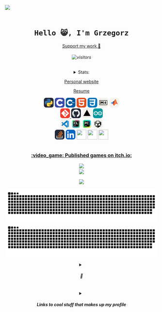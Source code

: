 <!-- individual links and https://simpleicons.org/ !-->
<!-- in your header -->
<link rel="stylesheet" href="https://cdn.jsdelivr.net/gh/devicons/devicon@latest/devicon.min.css">

<div align="center">
<img src="https://media1.giphy.com/media/OfgFXNVi8gnEXvbske/giphy.gif" height="50" align="left"/><br><br>

</div>

<div align="center">
  
# `Hello 😸, I'm Grzegorz`
<a href="https://www.buymeacoffee.com/jirafey"> Support my work 💛</a>
  
###### ![visitors](https://vbr.wocr.tk/badge?page_id=Jirafey.Jirafey&lcolor=F4E892&color=F0CD7B&style=for-the-badge&logo=Github&logoColor=000000)  
  
<details>
<summary>Stats:</summary>
<img src="https://github-readme-stats-k4xr.vercel.app/api/top-langs/?username=Jirafey&langs_count=4&layout=compact&bg_color=20,f4e892,f1ce7d,f5e58d,f0cd7b,f0cd7b&title_color=4B311A&text_color=000&count_private=true&hide_border=true"count_private=true&theme=deafult" style="width: 50%; max-width: 50%; min-width: 50%;">
<img alt="GitHub stats" src="https://github-readme-stats-k4xr.vercel.app/api?username=Jirafey&hide=prs&bg_color=80,f0cd7b,f1ce7d,f5e58d,f4e892,81613a,f2cf7b&title_color=4B311A&text_color=000&count_private=true&hide_border=true" style="width: 50%; max-width: 50%; min-width: 50%;">

#

</details>

<a href="https://grzegorzkmita.com">Personal website</a>
</div>                   
<div align="center">
  <a href="grzegorz-kmita-resume.pdf">Resume</a>
<p align="center"> 
  <a href="grzegorz-kmita-resume.pdf">
<div align="center"><a href="https://www.python.org">
<a href="https://www.python.org"><picture><source media="(prefers-color-scheme: dark)" srcset="images/Python-Light.svg">
<img height="32" width="32" alt="Python" src="images/Python-Dark.svg"></picture></a> 
<img height="32" width="32" src="images/C.svg" /></a> 
<a href="https://www.python.org"><img height="32" width="32" src="images/CPP.svg" /></a> 
<a href="https://www.python.org"><img height="32" width="32" src="images/HTML.svg" /></a> 
<a href="https://www.python.org"><img height="32" width="32" src="images/CSS.svg" /></a>  
<picture><source media="(prefers-color-scheme: dark)" srcset="images/Markdown-Dark.svg">
<img height="32" width="32" alt="Markdown" src="images/Markdown-Light.svg"></picture></a>
<a href="https://www.python.org"><picture><source media="(prefers-color-scheme: dark)" srcset="images/Matlab-Dark.svg">
<img height="32" width="32" alt="Matlab" src="images/Matlab-Light.svg"></picture></a>
</div><div align="center">
<a href="https://www.python.org"><img height="32" width="32" src="images/Git.svg" />
<a href="https://www.python.org">
<picture><source media="(prefers-color-scheme: dark)" srcset="images/Github-Light.svg">
<img height="32" width="32" alt="Github" src="images/Github-Dark.svg"></picture></a>
<a href="https://grzegorzkmita.com"><picture><source media="(prefers-color-scheme: dark)" srcset="images/Vercel-Dark.svg">
<a href="https://www.python.org"><img height="32" width="32" alt="Vercel" src="images/Vercel-Light.svg"></picture></a>
<a href="https://grzegorzkmita.com">
<a href="https://www.python.org"><img height="32" width="32" src="https://raw.githubusercontent.com/Jirafey/Jirafey/601f276a8c25cf415fca2137ea7d24b99b1f1b10/images/Arduino.svg" </img></a>
<!--  do all the icons like this :)-->
  </div><div align="center">
<a href="https://www.python.org"><picture><source media="(prefers-color-scheme: dark)" srcset="images/VSCode-Dark.svg">
<img height="32" width="32" alt="VSCode" src="images/VSCode-Light.svg"></picture></a>                           
<a href="https://www.python.org"><img height="32" width="32" src="images/clion.png" /></a> 
<a href="https://www.python.org"><img height="32" width="32" src="images/pycharm-high-res.png" /></a> 
<a href="https://www.python.org"><source media="(prefers-color-scheme: dark)" srcset="Unity-Dark.svg">
<img height="32" width="32" alt="Unity" src="images/Unity-Light.svg"></picture></a>
  </div>
<div align="center">                                  
<a href="https://www.python.org"><picture><source media="(prefers-color-scheme: dark)" srcset="images/StackOverflow-Light.svg">
<img height="32" width="32" alt="StackOverflow" src="images/StackOverflow-Dark.svg"></picture></a>                                                                     <a href="https://www.python.org"><picture><source media="(prefers-color-scheme: dark)" srcset="images/LinkedIn.svg">
<img height="32" width="32" alt="LinkedIn" src="images/LinkedIn.svg" </img></picture></a>                                             <a href="https://www.python.org"><img height="32" width="32" src="https://cdn.simpleicons.org/Itch.io/" </img></a>   
<a href="https://www.python.org"><img height="32" width="32" src="https://cdn.simpleicons.org/BuyMeACoffee/" </img></a>   
<a href="https://www.python.org"><img height="32" width="32" src="https://grzegorzkmita.com/images/email.png"</img></a> 
</div>
                                                                                                             
#
                                                                            
<h3><a href="https://jirafey.itch.io"> :video_game: Published games on itch.io:</h3></a>
<a href="https://jirafey.itch.io/teacup-adventure"><img src="https://user-images.githubusercontent.com/97115044/211327111-82001490-b05e-4cc1-87bb-ad0317351ab4.png" padding="10px"/></a>
          
<div align="center">
<a href="https://jirafey.itch.io/squaremadness"><img src="https://user-images.githubusercontent.com/97115044/211327312-3b9ac0c9-104e-47ea-8d88-8d65bfbba1d8.png" padding="10px"/> </a>
                  
<a href="https://jirafey.itch.io/pong"><img src="https://user-images.githubusercontent.com/97115044/211326562-7d06b0e3-c40f-4eed-a733-687e071a8565.png" padding="10px"/> </a> 

  </div>
  
![github contribution grid snake animation](https://raw.githubusercontent.com/Jirafey/Jirafey/output/github-contribution-grid-snake-dark.svg#gh-dark-mode-only)![github contribution grid snake animation](https://raw.githubusercontent.com/Jirafey/Jirafey/output/github-contribution-grid-snake.svg#gh-light-mode-only)

<div align ="center">
<details>
<summary><h5>💬 </h5></summary> 

Polish - Native <br>
English - C1 <br>
Chinese (Mandarin) - B1 <br>
German - A2 <br>
Dutch - A1 <br>

#

</div>
</details><br>
<div align ="center">
<details>
<summary> <h5> Links to cool stuff that makes up my profile</h5> </summary>


[`Gradient Github Stats`](https://github.com/anuraghazra/github-readme-stats#readme)

[`Github contributions snake`](https://github.com/Platane/snk#readme)

[`Skill icons`](https://github.com/tandpfun/skill-icons#readme)

[`Running cat GIF creator`](https://giphy.com/otajaider)
                    
[`Simple icons`](https://github.com/simple-icons/simple-icons#readme)
</div>                                                                                                                         
</details>
